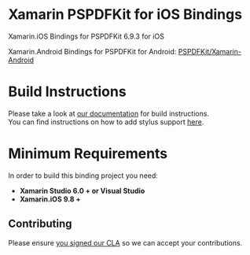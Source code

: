 Xamarin PSPDFKit for iOS Bindings
=================================

Xamarin.iOS Bindings for PSPDFKit 6.9.3 for iOS

Xamarin.Android Bindings for PSPDFKit for Android: [PSPDFKit/Xamarin-Android](https://github.com/PSPDFKit/Xamarin-Android)

Build Instructions
==================

Please take a look at [our documentation](https://pspdfkit.com/guides/ios/current/other-languages/xamarin) for build instructions.  
You can find instructions on how to add stylus support [here](https://pspdfkit.com/guides/ios/current/other-languages/xamarin-stylus-support).

Minimum Requirements
====================

In order to build this binding project you need:

- **Xamarin Studio 6.0 + or Visual Studio**
- **Xamarin.iOS 9.8 +**

## Contributing
  
Please ensure [you signed our CLA](https://pspdfkit.com/guides/web/current/miscellaneous/contributing/) so we can accept your contributions.
